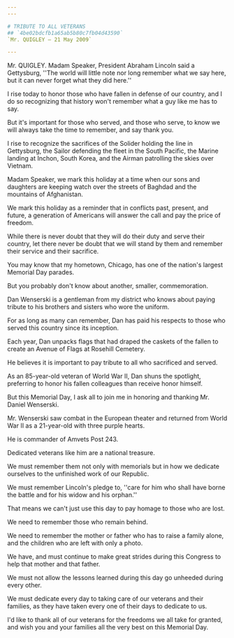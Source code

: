 ```yaml
---
---

# TRIBUTE TO ALL VETERANS
## `4be02bdcfb1a65ab5b80c7fb04d43590`
`Mr. QUIGLEY — 21 May 2009`

---
```



Mr. QUIGLEY. Madam Speaker, President Abraham Lincoln said a 
Gettysburg, ''The world will little note nor long remember what we say 
here, but it can never forget what they did here.''

I rise today to honor those who have fallen in defense of our 
country, and I do so recognizing that history won't remember what a guy 
like me has to say.

But it's important for those who served, and those who serve, to know 
we will always take the time to remember, and say thank you.

I rise to recognize the sacrifices of the Solider holding the line in 
Gettysburg, the Sailor defending the fleet in the South Pacific, the 
Marine landing at Inchon, South Korea, and the Airman patrolling the 
skies over Vietnam.

Madam Speaker, we mark this holiday at a time when our sons and 
daughters are keeping watch over the streets of Baghdad and the 
mountains of Afghanistan.

We mark this holiday as a reminder that in conflicts past, present, 
and future, a generation of Americans will answer the call and pay the 
price of freedom.

While there is never doubt that they will do their duty and serve 
their country, let there never be doubt that we will stand by them and 
remember their service and their sacrifice.

You may know that my hometown, Chicago, has one of the nation's 
largest Memorial Day parades.

But you probably don't know about another, smaller, commemoration.

Dan Wenserski is a gentleman from my district who knows about paying 
tribute to his brothers and sisters who wore the uniform.

For as long as many can remember, Dan has paid his respects to those 
who served this country since its inception.

Each year, Dan unpacks flags that had draped the caskets of the 
fallen to create an Avenue of Flags at Rosehill Cemetery.

He believes it is important to pay tribute to all who sacrificed and 
served.

As an 85-year-old veteran of World War II, Dan shuns the spotlight, 
preferring to honor his fallen colleagues than receive honor himself.

But this Memorial Day, I ask all to join me in honoring and thanking 
Mr. Daniel Wenserski.

Mr. Wenserski saw combat in the European theater and returned from 
World War II as a 21-year-old with three purple hearts.

He is commander of Amvets Post 243.

Dedicated veterans like him are a national treasure.

We must remember them not only with memorials but in how we dedicate 
ourselves to the unfinished work of our Republic.

We must remember Lincoln's pledge to, ''care for him who shall have 
borne the battle and for his widow and his orphan.''

That means we can't just use this day to pay homage to those who are 
lost.

We need to remember those who remain behind.

We need to remember the mother or father who has to raise a family 
alone, and the children who are left with only a photo.

We have, and must continue to make great strides during this Congress 
to help that mother and that father.

We must not allow the lessons learned during this day go unheeded 
during every other.

We must dedicate every day to taking care of our veterans and their 
families, as they have taken every one of their days to dedicate to us.

I'd like to thank all of our veterans for the freedoms we all take 
for granted, and wish you and your families all the very best on this 
Memorial Day.
